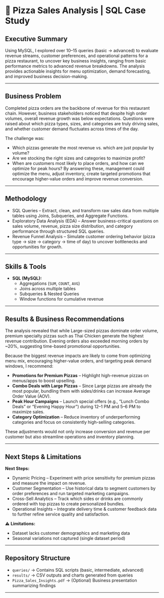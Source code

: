 # 🍕 Pizza Sales Analysis | SQL Case Study

## Executive Summary
Using MySQL, I explored over 10–15 queries (basic → advanced) to evaluate revenue streams, customer preferences, and operational patterns for a pizza restaurant, to uncover key business insights, ranging from basic performance metrics to advanced revenue breakdowns. 
The analysis provides actionable insights for menu optimization, demand forecasting, and improved business decision-making.

---

## Business Problem
Completed pizza orders are the backbone of revenue for this restaurant chain. However, business stakeholders noticed that despite high order volumes, overall revenue growth was below expectations. Questions were raised about which pizza types, sizes, and categories are truly driving sales, and whether customer demand fluctuates across times of the day.

The challenge was:
- Which pizzas generate the most revenue vs. which are just popular by volume?
- Are we stocking the right sizes and categories to maximize profit?
- When are customers most likely to place orders, and how can we optimize for peak hours?
By answering these, management could optimize the menu, adjust inventory, create targeted promotions that encourage higher-value orders and improve revenue conversion.  

---

## Methodology
- SQL Queries – Extract, clean, and transform raw sales data from multiple tables using Joins, Subqueries, and Aggregate Functions.
- Exploratory Data Analysis (EDA) – Answer business-critical questions on sales volume, revenue, pizza size distribution, and category performance through structured SQL queries.
- Revenue Funnel Analysis – Simulate customer ordering behavior (pizza type → size → category → time of day) to uncover bottlenecks and opportunities for growth. 

---

## Skills & Tools
- **SQL (MySQL):**
  - Aggregations (`SUM`, `COUNT`, `AVG`)
  - Joins across multiple tables
  - Subqueries & Nested Queries
  - Window functions for cumulative revenue   

---

## Results & Business Recommendations
The analysis revealed that while Large-sized pizzas dominate order volume, premium specialty pizzas such as Thai Chicken generate the highest revenue contribution. Evening orders also exceeded morning orders by ~20%, suggesting time-based promotional opportunities.

Because the biggest revenue impacts are likely to come from optimizing menu mix, encouraging higher-value orders, and targeting peak demand windows, I recommend:
- **Promotions for Premium Pizzas** – Highlight high-revenue pizzas on menus/apps to boost upselling.
- **Combo Deals with Large Pizzas** – Since Large pizzas are already the most popular, bundling them with sides/drinks can increase Average Order Value (AOV).
- **Peak Hour Campaigns** – Launch special offers (e.g., “Lunch Combo Deals” or “Evening Happy Hour”) during 12–1 PM and 5–6 PM to maximize sales.
- **Category Optimization** – Reduce inventory of underperforming categories and focus on consistently high-selling categories.

These adjustments would not only increase conversion and revenue per customer but also streamline operations and inventory planning.

---

## Next Steps & Limitations
**Next Steps:**
- Dynamic Pricing – Experiment with price sensitivity for premium pizzas and measure the impact on revenue.
- Customer Segmentation – Use historical data to segment customers by order preferences and run targeted marketing campaigns.
- Cross-Sell Analytics – Track which sides or drinks are commonly ordered with top pizzas to create personalized bundles.
- Operational Insights – Integrate delivery time & customer feedback data to further refine service quality and satisfaction.

⚠️ **Limitations:**
- Dataset lacks customer demographics and marketing data  
- Seasonal variations not captured (single dataset period)  

---

## Repository Structure
- `queries/` → Contains SQL scripts (basic, intermediate, advanced)  
- `results/` → CSV outputs and charts generated from queries  
- `Pizza_Sales_Insights.pdf` → (Optional) Business presentation summarizing findings  

---

